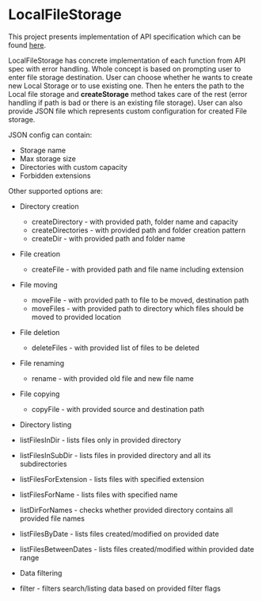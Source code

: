 # LocalFileStorage
This project presents implementation of API specification which
can be found [here](https://github.com/sudo0rw3ll/FileStorageAPI).

LocalFileStorage has concrete implementation of each function
from API spec with error handling. Whole concept is based on
prompting user to enter file storage destination. User can choose
whether he wants to create new Local Storage or to use existing one.
Then he enters the path to the Local file storage and <b>createStorage</b>
method takes care of the rest (error handling if path is bad or there is
an existing file storage). User can also provide JSON file which represents
custom configuration for created File storage. 

JSON config can contain: 
* Storage name 
* Max storage size
* Directories with custom capacity
* Forbidden extensions

Other supported options are:
* Directory creation
  * createDirectory - with provided path, folder name and capacity
  * createDirectories - with provided path and folder creation pattern
  * createDir - with provided path and folder name

* File creation
  * createFile - with provided path and file name including extension

* File moving
  * moveFile - with provided path to file to be moved, destination path
  * moveFiles - with provided path to directory which files should be moved to provided location

* File deletion
  * deleteFiles - with provided list of files to be deleted
  
* File renaming
  * rename - with provided old file and new file name
* File copying
  * copyFile - with provided source and destination path

* Directory listing
 * listFilesInDir - lists files only in provided directory
 * listFilesInSubDir - lists files in provided directory and all its subdirectories
 * listFilesForExtension - lists files with specified extension
 * listFilesForName - lists files with specified name
 * listDirForNames - checks whether provided directory contains all provided file names
 * listFilesByDate - lists files created/modified on provided date
 * listFilesBetweenDates - lists files created/modified within provided date range

* Data filtering
 * filter - filters search/listing data based on provided filter flags
